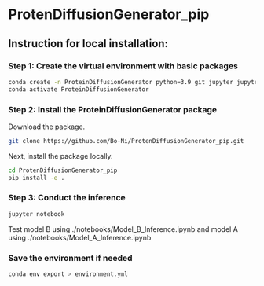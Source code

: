 # ProtenDiffusionGenerator_pip
## Instruction for local installation:
### Step 1: Create the virtual environment with basic packages
```bash
conda create -n ProteinDiffusionGenerator python=3.9 git jupyter jupyterlab dssp -c anaconda -c conda-forge -c salilab
conda activate ProteinDiffusionGenerator
```

### Step 2: Install the ProteinDiffusionGenerator package
Download the package.
```bash
git clone https://github.com/Bo-Ni/ProtenDiffusionGenerator_pip.git
```
Next, install the package locally.
```bash
cd ProtenDiffusionGenerator_pip
pip install -e .
```

### Step 3: Conduct the inference
```bash
jupyter notebook
```
Test model B using ./notebooks/Model_B_Inference.ipynb and model A using ./notebooks/Model_A_Inference.ipynb

### Save the environment if needed
```bash
conda env export > environment.yml
```